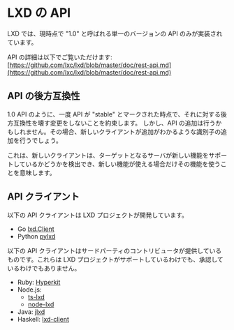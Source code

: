 

# LXD の API <!-- The LXD API -->

<!--
LXD currently only implements a single version of the API, called "1.0".
-->
LXD では、現時点で "1.0" と呼ばれる単一のバージョンの API のみが実装されています。

<!--
Details on that API can be found at:
[https://github.com/lxc/lxd/blob/master/doc/rest-api.md](https://github.com/lxc/lxd/blob/master/doc/rest-api.md)
-->
API の詳細は以下でご覧いただけます:
[https://github.com/lxc/lxd/blob/master/doc/rest-api.md](https://github.com/lxc/lxd/blob/master/doc/rest-api.md)

## API の後方互換性 <!-- API backward compatibility -->

<!--
Once an API is marked as "stable", as is the case with the 1.0 API. We commit not to do any backward incompatible changes to it.
We will however make API additions which will be accompanied by an identifier which newer clients can look for.
-->
1.0 API のように、一度 API が "stable" とマークされた時点で、それに対する後方互換性を壊す変更をしないことを約束します。
しかし、API の追加は行うかもしれません。その場合、新しいクライアントが追加がわかるような識別子の追加を行うでしょう。

<!--
This means that newer clients can detect whether a given target server supports the new feature and only use it if it does.
-->
これは、新しいクライアントは、ターゲットとなるサーバが新しい機能をサポートしているかどうかを検出でき、新しい機能が使える場合だけその機能を使うことを意味します。

## API クライアント <!-- API clients -->

<!--
The following API clients are developed by the LXD project.
-->
以下の API クライアントは LXD プロジェクトが開発しています。

* Go [lxd.Client](https://github.com/lxc/lxd/blob/master/client.go)
* Python [pylxd](https://github.com/lxc/pylxd)

<!--
The following API clients have been submitted by third-party contributors.  They
are neither supported nor endorsed by the LXD project.
-->
以下の API クライアントはサードパーティのコントリビュータが提供しているものです。これらは LXD プロジェクトがサポートしているわけでも、承認しているわけでもありません。

* Ruby: [Hyperkit](http://jeffshantz.github.io/hyperkit)
* Node.js:
  * [ts-lxd](http://github.com/trufflesuite/ts-lxd)
  * [node-lxd](http://github.com/alandoherty/node-lxd)
* Java: [jlxd](http://github.com/digitalspider/jlxd)
* Haskell: [lxd-client](https://hackage.haskell.org/package/lxd-client)
